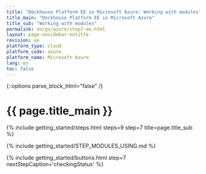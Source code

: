 ```yaml
---
title: "Deckhouse Platform EE in Microsoft Azure: Working with modules"
title_main: "Deckhouse Platform EE in Microsoft Azure"
title_sub: "Working with modules"
permalink: en/gs/azure/step7-ee.html
layout: page-nosidebar-notitle
revision: ee
platform_type: cloud
platform_code: azure
platform_name: Microsoft Azure
lang: en
toc: false
---
```


<link rel="stylesheet" type="text/css" href='{{ assets["getting-started.css"].digest_path }}' />

{::options parse_block_html="false" /}

<h1 class="docs__title">{{ page.title_main }}</h1>
{% include getting_started/steps.html steps=9 step=7 title=page.title_sub %}

{% include getting_started/STEP_MODULES_USING.md %}

{% include getting_started/buttons.html step=7 nextStepCaption='checkingStatus' %}
